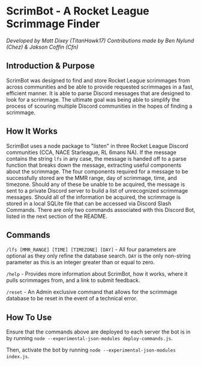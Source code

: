 # ScrimBot - A Rocket League Scrimmage Finder
_Developed by Matt Dixey (TitanHawk17)_
_Contributions made by Ben Nylund (Chez) & Jakson Coffin (Cfn)_

## Introduction & Purpose
ScrimBot was designed to find and store Rocket League scrimmages from across communities and be able to provide requested scrimmages in a fast, efficient manner. It is able to parse Discord messages that are designed to look for a scrimmage. The ultimate goal was being able to simplify the process of scouring multiple Discord communities in the hopes of finding a scrimmage. 

## How It Works
ScrimBot uses a node package to "listen" in three Rocket League Discord communities (CCA, NACE Starleague, RL 6mans NA). If the message contains the string `lfs` in any case, the message is handed off to a parse function that breaks down the message, extracting useful components about the scrimmage. The four components required for a message to be successfully stored are the MMR range, day of scrimmage, time, and timezone. Should any of these be unable to be acquired, the message is sent to a private Discord server to build a list of unrecognized scrimmage messages. Should all of the information be acquired, the scrimmage is stored in a local SQLite file that can be accessed via Discord Slash Commands. There are only two commands associated with this Discord Bot, listed in the next section of the README. 

## Commands
`/lfs [MMR_RANGE] [TIME] [TIMEZONE] [DAY]` - All four parameters are optional as they only refine the database search. `DAY` is the only non-string parameter as this is an integer greater than or equal to zero.

`/help` - Provides more information about ScrimBot, how it works, where it pulls scrimmages from, and a link to submit feedback.

`/reset` - An Admin exclusive command that allows for the scrimmage database to be reset in the event of a technical error.

## How To Use
Ensure that the commands above are deployed to each server the bot is in by running `node --experimental-json-modules deploy-commands.js`.

Then, activate the bot by running `node --experimental-json-modules index.js`.